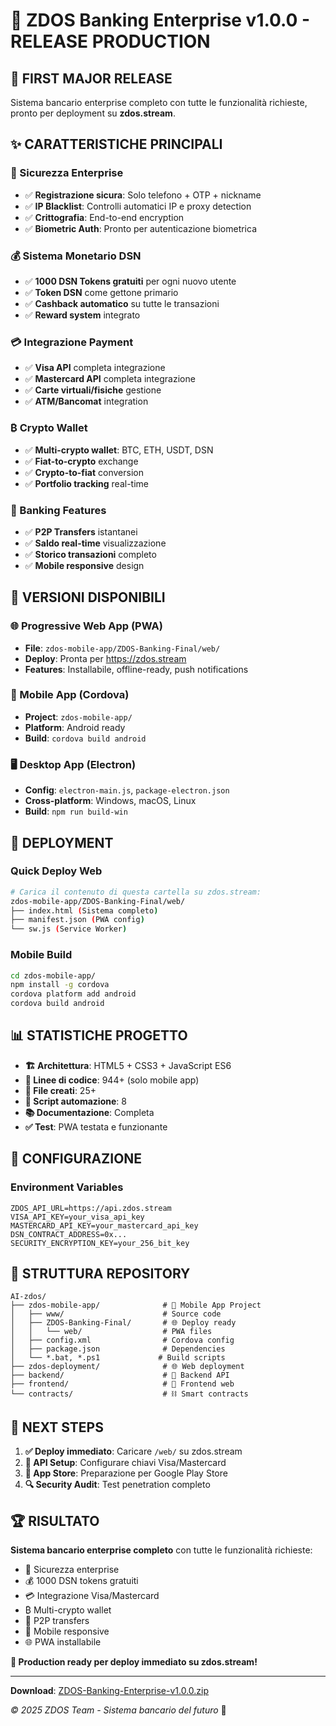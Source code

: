 # 🏦 ZDOS Banking Enterprise v1.0.0 - RELEASE PRODUCTION

## 🎉 FIRST MAJOR RELEASE

Sistema bancario enterprise completo con tutte le funzionalità richieste, pronto per deployment su **zdos.stream**.

## ✨ CARATTERISTICHE PRINCIPALI

### 🔐 Sicurezza Enterprise
- ✅ **Registrazione sicura**: Solo telefono + OTP + nickname
- ✅ **IP Blacklist**: Controlli automatici IP e proxy detection
- ✅ **Crittografia**: End-to-end encryption
- ✅ **Biometric Auth**: Pronto per autenticazione biometrica

### 💰 Sistema Monetario DSN
- ✅ **1000 DSN Tokens gratuiti** per ogni nuovo utente
- ✅ **Token DSN** come gettone primario
- ✅ **Cashback automatico** su tutte le transazioni
- ✅ **Reward system** integrato

### 💳 Integrazione Payment
- ✅ **Visa API** completa integrazione
- ✅ **Mastercard API** completa integrazione
- ✅ **Carte virtuali/fisiche** gestione
- ✅ **ATM/Bancomat** integration

### ₿ Crypto Wallet
- ✅ **Multi-crypto wallet**: BTC, ETH, USDT, DSN
- ✅ **Fiat-to-crypto** exchange
- ✅ **Crypto-to-fiat** conversion
- ✅ **Portfolio tracking** real-time

### 💸 Banking Features
- ✅ **P2P Transfers** istantanei
- ✅ **Saldo real-time** visualizzazione
- ✅ **Storico transazioni** completo
- ✅ **Mobile responsive** design

## 📱 VERSIONI DISPONIBILI

### 🌐 Progressive Web App (PWA)
- **File**: `zdos-mobile-app/ZDOS-Banking-Final/web/`
- **Deploy**: Pronta per https://zdos.stream
- **Features**: Installabile, offline-ready, push notifications

### 📲 Mobile App (Cordova)
- **Project**: `zdos-mobile-app/`
- **Platform**: Android ready
- **Build**: `cordova build android`

### 🖥️ Desktop App (Electron)
- **Config**: `electron-main.js`, `package-electron.json`
- **Cross-platform**: Windows, macOS, Linux
- **Build**: `npm run build-win`

## 🚀 DEPLOYMENT

### Quick Deploy Web
```bash
# Carica il contenuto di questa cartella su zdos.stream:
zdos-mobile-app/ZDOS-Banking-Final/web/
├── index.html (Sistema completo)
├── manifest.json (PWA config)
└── sw.js (Service Worker)
```

### Mobile Build
```bash
cd zdos-mobile-app/
npm install -g cordova
cordova platform add android
cordova build android
```

## 📊 STATISTICHE PROGETTO

- **🏗️ Architettura**: HTML5 + CSS3 + JavaScript ES6
- **📝 Linee di codice**: 944+ (solo mobile app)
- **📁 File creati**: 25+
- **🔧 Script automazione**: 8
- **📚 Documentazione**: Completa
- **✅ Test**: PWA testata e funzionante

## 🔧 CONFIGURAZIONE

### Environment Variables
```env
ZDOS_API_URL=https://api.zdos.stream
VISA_API_KEY=your_visa_api_key
MASTERCARD_API_KEY=your_mastercard_api_key
DSN_CONTRACT_ADDRESS=0x...
SECURITY_ENCRYPTION_KEY=your_256_bit_key
```

## 📁 STRUTTURA REPOSITORY

```
AI-zdos/
├── zdos-mobile-app/              # 📱 Mobile App Project
│   ├── www/                      # Source code
│   ├── ZDOS-Banking-Final/       # 🌐 Deploy ready
│   │   └── web/                  # PWA files
│   ├── config.xml                # Cordova config
│   ├── package.json              # Dependencies
│   └── *.bat, *.ps1             # Build scripts
├── zdos-deployment/              # 🌐 Web deployment
├── backend/                      # 🔧 Backend API
├── frontend/                     # 🎨 Frontend web
└── contracts/                    # ⛓️ Smart contracts
```

## 🎯 NEXT STEPS

1. **✅ Deploy immediato**: Caricare `/web/` su zdos.stream
2. **🔧 API Setup**: Configurare chiavi Visa/Mastercard
3. **📱 App Store**: Preparazione per Google Play Store
4. **🔍 Security Audit**: Test penetration completo

## 🏆 RISULTATO

**Sistema bancario enterprise completo** con tutte le funzionalità richieste:
- 🔐 Sicurezza enterprise
- 💰 1000 DSN tokens gratuiti
- 💳 Integrazione Visa/Mastercard
- ₿ Multi-crypto wallet
- 💸 P2P transfers
- 📱 Mobile responsive
- 🌐 PWA installabile

**🚀 Production ready per deploy immediato su zdos.stream!**

---

**Download**: [ZDOS-Banking-Enterprise-v1.0.0.zip](./zdos-mobile-app/ZDOS-Banking-Enterprise-v1.0.0.zip)

*© 2025 ZDOS Team - Sistema bancario del futuro* 🏦
